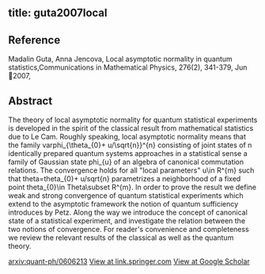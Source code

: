title: guta2007local
---


## Reference

Madalin Guta, Anna Jencova, Local asymptotic normality in quantum statistics,Communications in Mathematical Physics, 276(2), 341-379, Jun 2007,

## Abstract 
  The theory of local asymptotic normality for quantum statistical experiments
is developed in the spirit of the classical result from mathematical statistics
due to Le Cam. Roughly speaking, local asymptotic normality means that the
family varphi_{\theta_{0}+ u/\sqrt{n}}^{n} consisting of joint states of n
identically prepared quantum systems approaches in a statistical sense a family
of Gaussian state phi_{u} of an algebra of canonical commutation relations. The
convergence holds for all "local parameters" u\in R^{m} such that
theta=theta_{0}+ u/sqrt{n} parametrizes a neighborhood of a fixed point
theta_{0}\in Theta\subset R^{m}.
In order to prove the result we define weak and strong convergence of quantum
statistical experiments which extend to the asymptotic framework the notion of
quantum sufficiency introduces by Petz. Along the way we introduce the concept
of canonical state of a statistical experiment, and investigate the relation
between the two notions of convergence. For reader's convenience and
completeness we review the relevant results of the classical as well as the
quantum theory.

    

[arxiv:quant-ph/0606213](https://arxiv.org/abs/quant-ph/0606213)
[View at link.springer.com](https://link.springer.com/article/10.1007/s00220-007-0340-1)
[View at Google Scholar](https://scholar.google.com/scholar_lookup?arxiv_id=quant-ph/0606213) 
